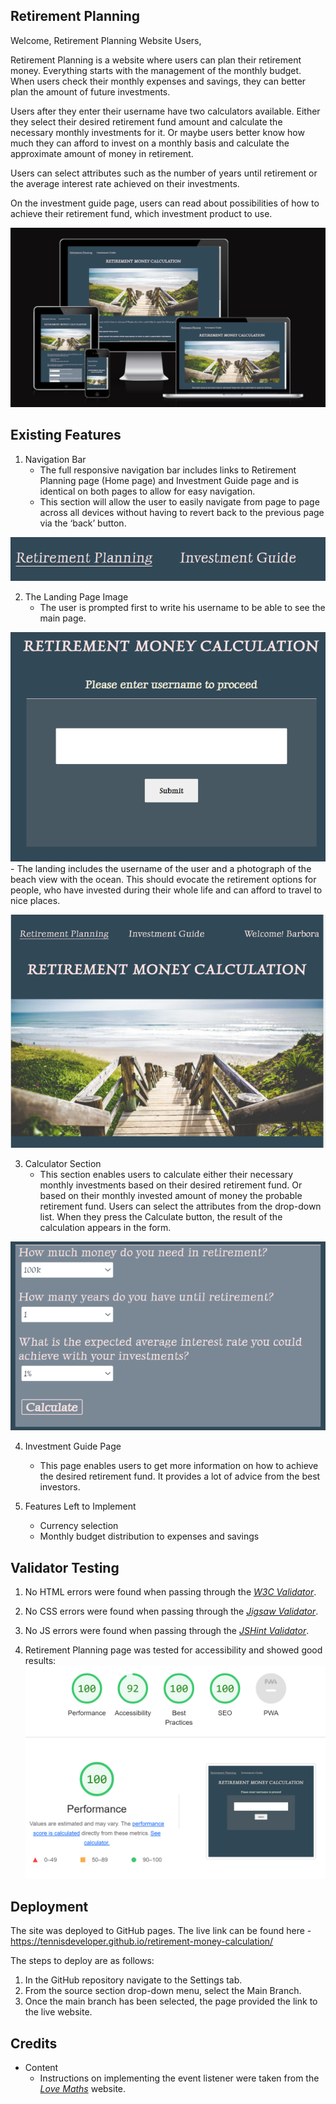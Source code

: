 ## Retirement Planning

Welcome, Retirement Planning Website Users,

Retirement Planning is a website where users can plan their retirement money. Everything starts with the management of the monthly budget. When users check their monthly expenses and savings, they can better plan the amount of future investments. 

Users after they enter their username have two calculators available. Either they select their desired retirement fund amount and calculate the necessary monthly investments for it. Or maybe users better know how much they can afford to invest on a monthly basis and calculate the approximate amount of money in retirement.

Users can select attributes such as the number of years until retirement or the average interest rate achieved on their investments.

On the investment guide page, users can read about possibilities of how to achieve their retirement fund, which investment product to use.

![website_screenshots, the screenshots of the website showing the responsive elements](/assets/images/am_i_responsive.png)

## Existing Features

1. Navigation Bar
    - The full responsive navigation bar includes links to Retirement Planning page (Home page) and Investment Guide page and is identical on both pages to allow for easy navigation.
    - This section will allow the user to easily navigate from page to page across all devices without having to revert back to the previous page via the ‘back’ button.

 ![menu_bar, the navigation menu image](/assets/images/menu_bar.png)

2. The Landing Page Image
    - The user is prompted first to write his username to be able to see the main page.

 ![username, the landing page username](/assets/images/username.png)   
    - The landing includes the username of the user and a photograph of the beach view with the ocean. This should evocate the retirement options for people, who have invested during their whole life and can afford to travel to nice places.
    
![ocean, the landing page image](/assets/images/landing_page_image.png)


3. Calculator Section
    - This section enables users to calculate either their necessary monthly investments based on their desired retirement fund. Or based on their monthly invested amount of money the probable retirement fund. Users can select the attributes from the drop-down list. When they press the Calculate button, the result of the calculation appears in the form.

![calculator_section, two retirement planning calculators](/assets/images/calculator_section.png)

4. Investment Guide Page
    - This page enables users to get more information on how to achieve the desired retirement fund. It provides a lot of advice from the best investors.

5. Features Left to Implement
    - Currency selection
    - Monthly budget distribution to expenses and savings


## Validator Testing

1. No HTML errors were found when passing through the *[W3C Validator](https://validator.w3.org/nu/?doc=https%3A%2F%2Ftennisdeveloper.github.io%2Fretirement-money-calculation%2F)*.

2. No CSS errors were found when passing through the *[Jigsaw Validator](https://jigsaw.w3.org/css-validator/validator?uri=https%3A%2F%2Ftennisdeveloper.github.io%2Fretirement-money-calculation%2F&profile=css3svg&usermedium=all&warning=1&vextwarning=&lang=cs)*.

3. No JS errors were found when passing through the *[JSHint Validator](https://jshint.com/)*.

4. Retirement Planning page was tested for accessibility and showed good results:
![performance_testing, lighthouse test in developer tools](/assets/images/performance_testing.png)

## Deployment
The site was deployed to GitHub pages. 
The live link can be found here - https://tennisdeveloper.github.io/retirement-money-calculation/

The steps to deploy are as follows:
1. In the GitHub repository navigate to the Settings tab.
2. From the source section drop-down menu, select the Main Branch.
3. Once the main branch has been selected, the page provided the link to the live website.

## Credits

- Content
    - Instructions on implementing the event listener were taken from the *[Love Maths](https://tennisdeveloper.github.io/love-maths/)* website. 

